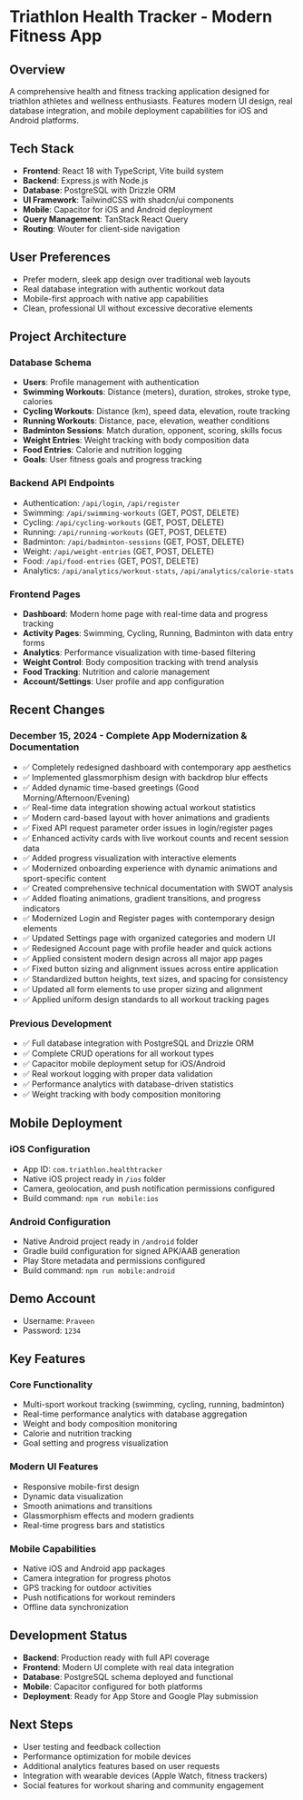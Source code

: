 # Triathlon Health Tracker - Modern Fitness App

## Overview
A comprehensive health and fitness tracking application designed for triathlon athletes and wellness enthusiasts. Features modern UI design, real database integration, and mobile deployment capabilities for iOS and Android platforms.

## Tech Stack
- **Frontend**: React 18 with TypeScript, Vite build system
- **Backend**: Express.js with Node.js
- **Database**: PostgreSQL with Drizzle ORM
- **UI Framework**: TailwindCSS with shadcn/ui components
- **Mobile**: Capacitor for iOS and Android deployment
- **Query Management**: TanStack React Query
- **Routing**: Wouter for client-side navigation

## User Preferences
- Prefer modern, sleek app design over traditional web layouts
- Real database integration with authentic workout data
- Mobile-first approach with native app capabilities
- Clean, professional UI without excessive decorative elements

## Project Architecture

### Database Schema
- **Users**: Profile management with authentication
- **Swimming Workouts**: Distance (meters), duration, strokes, stroke type, calories
- **Cycling Workouts**: Distance (km), speed data, elevation, route tracking
- **Running Workouts**: Distance, pace, elevation, weather conditions
- **Badminton Sessions**: Match duration, opponent, scoring, skills focus
- **Weight Entries**: Weight tracking with body composition data
- **Food Entries**: Calorie and nutrition logging
- **Goals**: User fitness goals and progress tracking

### Backend API Endpoints
- Authentication: `/api/login`, `/api/register`
- Swimming: `/api/swimming-workouts` (GET, POST, DELETE)
- Cycling: `/api/cycling-workouts` (GET, POST, DELETE)
- Running: `/api/running-workouts` (GET, POST, DELETE)
- Badminton: `/api/badminton-sessions` (GET, POST, DELETE)
- Weight: `/api/weight-entries` (GET, POST, DELETE)
- Food: `/api/food-entries` (GET, POST, DELETE)
- Analytics: `/api/analytics/workout-stats`, `/api/analytics/calorie-stats`

### Frontend Pages
- **Dashboard**: Modern home page with real-time data and progress tracking
- **Activity Pages**: Swimming, Cycling, Running, Badminton with data entry forms
- **Analytics**: Performance visualization with time-based filtering
- **Weight Control**: Body composition tracking with trend analysis
- **Food Tracking**: Nutrition and calorie management
- **Account/Settings**: User profile and app configuration

## Recent Changes

### December 15, 2024 - Complete App Modernization & Documentation
- ✅ Completely redesigned dashboard with contemporary app aesthetics
- ✅ Implemented glassmorphism design with backdrop blur effects
- ✅ Added dynamic time-based greetings (Good Morning/Afternoon/Evening)
- ✅ Real-time data integration showing actual workout statistics
- ✅ Modern card-based layout with hover animations and gradients
- ✅ Fixed API request parameter order issues in login/register pages
- ✅ Enhanced activity cards with live workout counts and recent session data
- ✅ Added progress visualization with interactive elements
- ✅ Modernized onboarding experience with dynamic animations and sport-specific content
- ✅ Created comprehensive technical documentation with SWOT analysis
- ✅ Added floating animations, gradient transitions, and progress indicators
- ✅ Modernized Login and Register pages with contemporary design elements
- ✅ Updated Settings page with organized categories and modern UI
- ✅ Redesigned Account page with profile header and quick actions
- ✅ Applied consistent modern design across all major app pages
- ✅ Fixed button sizing and alignment issues across entire application
- ✅ Standardized button heights, text sizes, and spacing for consistency
- ✅ Updated all form elements to use proper sizing and alignment
- ✅ Applied uniform design standards to all workout tracking pages

### Previous Development
- ✅ Full database integration with PostgreSQL and Drizzle ORM
- ✅ Complete CRUD operations for all workout types
- ✅ Capacitor mobile deployment setup for iOS/Android
- ✅ Real workout logging with proper data validation
- ✅ Performance analytics with database-driven statistics
- ✅ Weight tracking with body composition monitoring

## Mobile Deployment

### iOS Configuration
- App ID: `com.triathlon.healthtracker`
- Native iOS project ready in `/ios` folder
- Camera, geolocation, and push notification permissions configured
- Build command: `npm run mobile:ios`

### Android Configuration
- Native Android project ready in `/android` folder
- Gradle build configuration for signed APK/AAB generation
- Play Store metadata and permissions configured
- Build command: `npm run mobile:android`

## Demo Account
- Username: `Praveen`
- Password: `1234`

## Key Features

### Core Functionality
- Multi-sport workout tracking (swimming, cycling, running, badminton)
- Real-time performance analytics with database aggregation
- Weight and body composition monitoring
- Calorie and nutrition tracking
- Goal setting and progress visualization

### Modern UI Features
- Responsive mobile-first design
- Dynamic data visualization
- Smooth animations and transitions
- Glassmorphism effects and modern gradients
- Real-time progress bars and statistics

### Mobile Capabilities
- Native iOS and Android app packages
- Camera integration for progress photos
- GPS tracking for outdoor activities
- Push notifications for workout reminders
- Offline data synchronization

## Development Status
- **Backend**: Production ready with full API coverage
- **Frontend**: Modern UI complete with real data integration
- **Database**: PostgreSQL schema deployed and functional
- **Mobile**: Capacitor configured for both platforms
- **Deployment**: Ready for App Store and Google Play submission

## Next Steps
- User testing and feedback collection
- Performance optimization for mobile devices
- Additional analytics features based on user requests
- Integration with wearable devices (Apple Watch, fitness trackers)
- Social features for workout sharing and community engagement